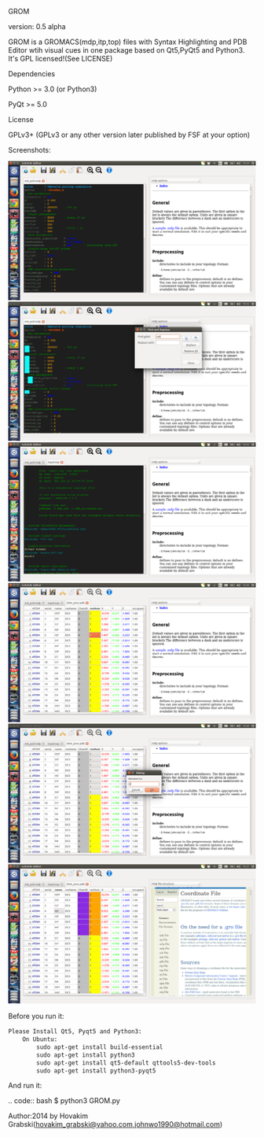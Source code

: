 GROM

version: 0.5 alpha

GROM is a GROMACS(mdp,itp,top) files with Syntax Highlighting and PDB Editor wtih visual cues in one package based on Qt5,PyQt5 and Python3. It's GPL licensed!(See LICENSE)

Dependencies

Python >= 3.0 (or Python3)

PyQt >= 5.0

License

GPLv3+ (GPLv3 or any other version later published by FSF at your option)

Screenshots:

![Alt text](/screenshots/screen1.png?raw=true "Screen 1")
![Alt text](/screenshots/screen2.png?raw=true "Screen 2")
![Alt text](/screenshots/screen3.png?raw=true "Screen 3")
![Alt text](/screenshots/screen4.png?raw=true "Screen 4")
![Alt text](/screenshots/screen5.png?raw=true "Screen 5")
![Alt text](/screenshots/screen6.png?raw=true "Screen 6")

Before you run it:


    Please Install Qt5, Pyqt5 and Python3:
        On Ubuntu:
            sudo apt-get install build-essential
            sudo apt-get install python3
            sudo apt-get install qt5-default qttools5-dev-tools
            sudo apt-get install python3-pyqt5

And run it:

.. code:: bash
    $ python3 GROM.py




Author:2014 by Hovakim Grabski(hovakim_grabski@yahoo.com,johnwo1990@hotmail.com)
